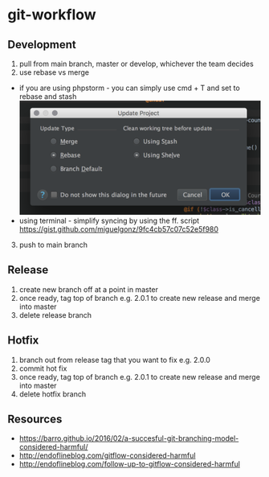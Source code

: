 # git-workflow

## Development
1. pull from main branch, master or develop, whichever the team decides
2. use rebase vs merge
  * if you are using phpstorm - you can simply use cmd + T and set to rebase and stash
![Alt text](/img/img1.png?raw=true "PHP Storm SYNC")
  * using terminal - simplify syncing by using the ff. script https://gist.github.com/miguelgonz/9fc4cb57c07c52e5f980
3. push to main branch

## Release
1. create new branch off at a point in master
2. once ready, tag top of branch e.g. 2.0.1 to create new release and merge into master
3. delete release branch

## Hotfix
1. branch out from release tag that you want to fix e.g. 2.0.0
2. commit hot fix
3. once ready, tag top of branch e.g. 2.0.1 to create new release and merge into master
4. delete hotfix branch

## Resources
* https://barro.github.io/2016/02/a-succesful-git-branching-model-considered-harmful/
* http://endoflineblog.com/gitflow-considered-harmful
* http://endoflineblog.com/follow-up-to-gitflow-considered-harmful